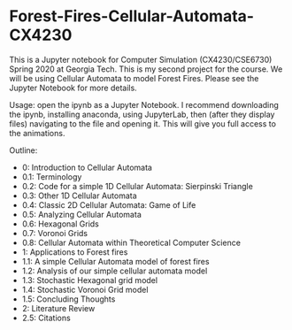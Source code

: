 # Forest-Fires-Cellular-Automata-CX4230

This is a Jupyter notebook for Computer Simulation (CX4230/CSE6730) Spring 2020 at Georgia Tech. This is my second project for the course. We will be using Cellular Automata to model Forest Fires. Please see the Jupyter Notebook for more details. 

Usage: open the ipynb as a Jupyter Notebook. I recommend downloading the ipynb, installing anaconda, using JupyterLab, then (after they display files) navigating to the file and opening it. This will give you full access to the animations. 

Outline:
- 0: Introduction to Cellular Automata
- 0.1: Terminology
- 0.2: Code for a simple 1D Cellular Automata: Sierpinski Triangle
- 0.3: Other 1D Cellular Automata
- 0.4: Classic 2D Cellular Automata: Game of Life
- 0.5: Analyzing Cellular Automata
- 0.6: Hexagonal Grids
- 0.7: Voronoi Grids
- 0.8: Cellular Automata within Theoretical Computer Science
- 1: Applications to Forest fires
- 1.1: A simple Cellular Automata model of forest fires
- 1.2: Analysis of our simple cellular automata model
- 1.3: Stochastic Hexagonal grid model
- 1.4: Stochastic Voronoi Grid model
- 1.5: Concluding Thoughts
- 2: Literature Review
- 2.5: Citations
